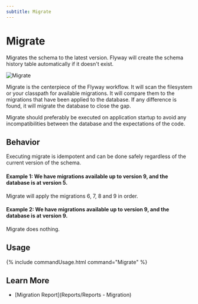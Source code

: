 ```yaml
---
subtitle: Migrate
---
```

# Migrate

Migrates the schema to the latest version. Flyway will create the schema history table automatically if it doesn't exist.

![Migrate](assets/command-migrate.png)

Migrate is the centerpiece of the Flyway workflow. It will scan the filesystem or your classpath for available migrations.
It will compare them to the migrations that have been applied to the database. If any difference is found, it will
migrate the database to close the gap.

Migrate should preferably be executed on application startup to avoid any incompatibilities between the database
    and the expectations of the code.

## Behavior

Executing migrate is idempotent and can be done safely regardless of the current version of the schema.

#### Example 1: We have migrations available up to version 9, and the database is at version 5.

Migrate will apply the migrations 6, 7, 8 and 9 in order.

#### Example 2: We have migrations available up to version 9, and the database is at version 9.

Migrate does nothing.

## Usage
{% include commandUsage.html command="Migrate" %}

## Learn More

* [Migration Report](Reports/Reports - Migration)